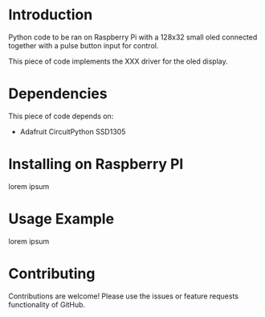 # Introduction
Python code to be ran on Raspberry Pi with a 128x32 small oled connected together with a pulse button input for control.

This piece of code implements the XXX driver for the oled display.

# Dependencies
This piece of code depends on:
* Adafruit CircuitPython SSD1305

# Installing on Raspberry PI
lorem ipsum

# Usage Example
lorem ipsum

# Contributing
Contributions are welcome! Please use the issues or feature requests functionality of GitHub.

